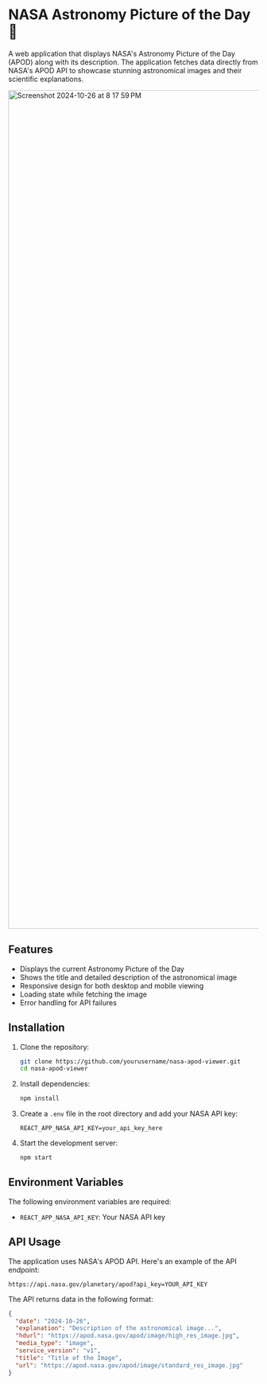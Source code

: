 # NASA Astronomy Picture of the Day  🔭

A web application that displays NASA's Astronomy Picture of the Day (APOD) along with its description. The application fetches data directly from NASA's APOD API to showcase stunning astronomical images and their scientific explanations.

<img width="1686" alt="Screenshot 2024-10-26 at 8 17 59 PM" src="https://github.com/user-attachments/assets/f46bb9b4-e7cf-45bc-a0f6-c81ba3b9e65f"><br>


## Features


* Displays the current Astronomy Picture of the Day
* Shows the title and detailed description of the astronomical image
* Responsive design for both desktop and mobile viewing
* Loading state while fetching the image
* Error handling for API failures



## Installation

1. Clone the repository:
   ```bash
   git clone https://github.com/yourusername/nasa-apod-viewer.git
   cd nasa-apod-viewer
   ```

2. Install dependencies:
   ```bash
   npm install
   ```

3. Create a `.env` file in the root directory and add your NASA API key:
   ```plaintext
   REACT_APP_NASA_API_KEY=your_api_key_here
   ```

4. Start the development server:
   ```bash
   npm start
   ```

## Environment Variables

The following environment variables are required:

* `REACT_APP_NASA_API_KEY`: Your NASA API key

## API Usage

The application uses NASA's APOD API. Here's an example of the API endpoint:

```plaintext
https://api.nasa.gov/planetary/apod?api_key=YOUR_API_KEY
```

The API returns data in the following format:
```json
{
  "date": "2024-10-26",
  "explanation": "Description of the astronomical image...",
  "hdurl": "https://apod.nasa.gov/apod/image/high_res_image.jpg",
  "media_type": "image",
  "service_version": "v1",
  "title": "Title of the Image",
  "url": "https://apod.nasa.gov/apod/image/standard_res_image.jpg"
}
```
